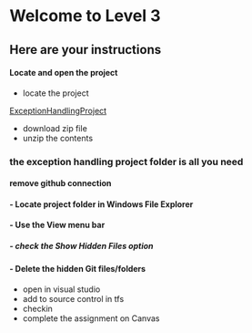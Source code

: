 # Welcome to Level 3

## Here are your instructions

#### Locate and open the project
- locate the project 

[ExceptionHandlingProject](https://github.com/OTC-CISRiley/CIS150Info)
- download zip file
- unzip the contents
### the exception handling project folder is all you need
#### remove github connection
#### - Locate project folder in Windows File Explorer
#### - Use the View menu bar
##### - check the Show Hidden Files option
#### - Delete the hidden Git files/folders
- open in visual studio
- add to source control in tfs
- checkin
- complete the assignment on Canvas
